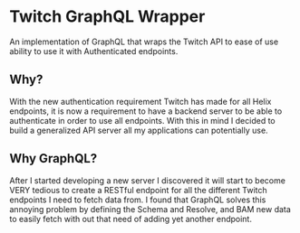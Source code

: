 # Twitch GraphQL Wrapper

An implementation of GraphQL that wraps the Twitch API to ease of use ability to use it with Authenticated endpoints.

## Why?

With the new authentication requirement Twitch has made for all Helix endpoints, it is now a requirement to have a backend server to be able to authenticate in order to use all endpoints. With this in mind I decided to build a generalized API server all my applications can potentially use.

## Why GraphQL?

After I started developing a new server I discovered it will start to become VERY tedious to create a RESTful endpoint for all the different Twitch endpoints I need to fetch data from. I found that GraphQL solves this annoying problem by defining the Schema and Resolve, and BAM new data to easily fetch with out that need of adding yet another endpoint.

